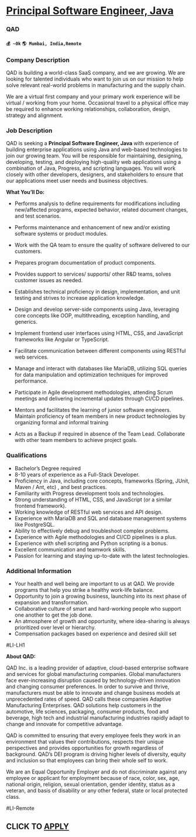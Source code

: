 # [Principal Software Engineer, Java](https://www.remotewlb.com/apply/principal-software-engineer-java-53409)  
### QAD  
#### `💰 ~0k` `🌎 Mumbai, India,Remote`  

### Company Description

QAD is building a world-class SaaS company, and we are growing. We are looking for talented individuals who want to join us on our mission to help solve relevant real-world problems in manufacturing and the supply chain.

We are a virtual first company and your primary work experience will be virtual / working from your home. Occasional travel to a physical office may be required to enhance working relationships, collaboration, design, strategy and alignment.

### Job Description

QAD is seeking a **Principal Software Engineer, Java** with experience of building enterprise applications using Java and web-based technologies to join our growing team. You will be responsible for maintaining, designing, developing, testing, and deploying high-quality web applications using a combination of Java, Progress, and scripting languages. You will work closely with other developers, designers, and stakeholders to ensure that our applications meet user needs and business objectives.

 **What You’ll Do:**

  * Performs analysis to define requirements for modifications including new/affected programs, expected behavior, related document changes, and test scenarios.

  * Performs maintenance and enhancement of new and/or existing software systems or product modules.

  * Work with the QA team to ensure the quality of software delivered to our customers.

  * Prepares program documentation of product components. 

  * Provides support to services/ supports/ other R&D teams, solves customer issues as needed.

  * Establishes technical proficiency in design, implementation, and unit testing and strives to increase application knowledge.

  * Design and develop server-side components using Java, leveraging core concepts like OOP, multithreading, exception handling, and generics.

  * Implement frontend user interfaces using HTML, CSS, and JavaScript frameworks like Angular or TypeScript.

  * Facilitate communication between different components using RESTful web services.

  * Manage and interact with databases like MariaDB, utilizing SQL queries for data manipulation and optimization techniques for improved performance.

  * Participate in Agile development methodologies, attending Scrum meetings and delivering incremental updates through CI/CD pipelines.

  * Mentors and facilitates the learning of junior software engineers. Maintain proficiency of team members in new product technologies by organizing formal and informal training

  * Acts as a Backup if required in absence of the Team Lead. Collaborate with other team members to achieve project goals.

### Qualifications

  * Bachelor’s Degree required
  * 8-10 years of experience as a Full-Stack Developer.
  * Proficiency in Java, including core concepts, frameworks (Spring, JUnit, Maven / Ant, etc) , and best practices.
  * Familiarity with Progress development tools and technologies.
  * Strong understanding of HTML, CSS, and JavaScript (or a similar frontend framework).
  * Working knowledge of RESTful web services and API design.
  * Experience with MariaDB and SQL and database management systems like PostgreSQL.
  * Ability to effectively debug and troubleshoot complex problems.
  * Experience with Agile methodologies and CI/CD pipelines is a plus.
  * Experience with shell scripting and Python scripting is a bonus.
  * Excellent communication and teamwork skills.
  * Passion for learning and staying up-to-date with the latest technologies.

### Additional Information

  * Your health and well being are important to us at QAD. We provide programs that help you strike a healthy work-life balance.
  * Opportunity to join a growing business, launching into its next phase of expansion and transformation.
  * Collaborative culture of smart and hard-working people who support one another to get the job done.
  * An atmosphere of growth and opportunity, where idea-sharing is always prioritized over level or hierarchy.
  * Compensation packages based on experience and desired skill set

#LI-LH1

 **About QAD:**

QAD Inc. is a leading provider of adaptive, cloud-based enterprise software and services for global manufacturing companies. Global manufacturers face ever-increasing disruption caused by technology-driven innovation and changing consumer preferences. In order to survive and thrive, manufacturers must be able to innovate and change business models at unprecedented rates of speed. QAD calls these companies Adaptive Manufacturing Enterprises. QAD solutions help customers in the automotive, life sciences, packaging, consumer products, food and beverage, high tech and industrial manufacturing industries rapidly adapt to change and innovate for competitive advantage.

QAD is committed to ensuring that every employee feels they work in an environment that values their contributions, respects their unique perspectives and provides opportunities for growth regardless of background. QAD’s DEI program is driving higher levels of diversity, equity and inclusion so that employees can bring their whole self to work.

We are an Equal Opportunity Employer and do not discriminate against any employee or applicant for employment because of race, color, sex, age, national origin, religion, sexual orientation, gender identity, status as a veteran, and basis of disability or any other federal, state or local protected class.

#LI-Remote

  
## CLICK TO [APPLY](https://www.remotewlb.com/apply/principal-software-engineer-java-53409)

